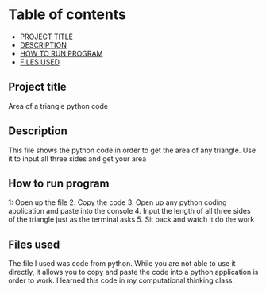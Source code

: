 # Table of contents

- [PROJECT TITLE](#Project-Title)
- [DESCRIPTION](#Description)
- [HOW TO RUN PROGRAM](#How-to-run-program)
- [FILES USED](#files-used)

## Project title
Area of a triangle python code

## Description
This file shows the python code in order to get the area of any triangle. Use it to input all three sides and get your area

## How to run program
1: Open up the file
2. Copy the code 
3. Open up any python coding application and paste into the console
4. Input the length of all three sides of the triangle just as the terminal asks
5. Sit back and watch it do the work

## Files used
The file I used was code from python. While you are not able to use it directly, it allows you to copy and paste the code into a python application is order to work. I learned this code in my computational thinking class.
